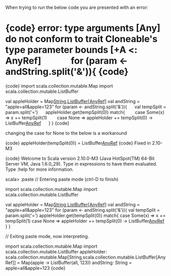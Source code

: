 When trying to run the below code you are presented with an error:

{code}
error: type arguments [Any] do not conform to trait Cloneable's type parameter bounds [+A <: AnyRef]
              for (param <- andString.split('&')){
{code}
========================================================================================================
{code}
import scala.collection.mutable.Map
import scala.collection.mutable.ListBuffer

val appleHolder = Map[String,ListBuffer[AnyRef]]()
val andString = "apple=all&apple=123"
for (param <- andString.split('&')){
      val tempSplit = param.split('=')
      appleHolder.get(tempSplit(0)) match{
        case Some(x) => x += tempSplit(1)
        case None => appleHolder += tempSplit(0) -> ListBuffer[AnyRef](tempSplit(1))
      }
}
{code}

changing the case for None to the below is a workaround

{code}
appleHolder(tempSplit(0)) = ListBuffer[AnyRef](tempSplit(1))
{code}
Fixed in 2.10-M3

{code}
Welcome to Scala version 2.10.0-M3 (Java HotSpot(TM) 64-Bit Server VM, Java 1.6.0_29).
Type in expressions to have them evaluated.
Type :help for more information.

scala> :paste
// Entering paste mode (ctrl-D to finish)

import scala.collection.mutable.Map
import scala.collection.mutable.ListBuffer

val appleHolder = Map[String,ListBuffer[AnyRef]]()
val andString = "apple=all&apple=123"
for (param <- andString.split('&')){
      val tempSplit = param.split('=')
      appleHolder.get(tempSplit(0)) match{
        case Some(x) => x += tempSplit(1)
        case None => appleHolder += tempSplit(0) -> ListBuffer[AnyRef](tempSplit(1))
      }
}


// Exiting paste mode, now interpreting.

import scala.collection.mutable.Map
import scala.collection.mutable.ListBuffer
appleHolder: scala.collection.mutable.Map[String,scala.collection.mutable.ListBuffer[AnyRef]] = Map(apple -> ListBuffer(all, 123))
andString: String = apple=all&apple=123
{code}
